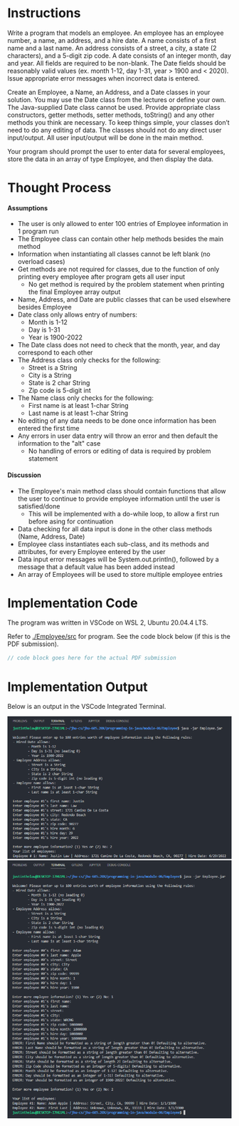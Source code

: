 # Instructions

Write a program that models an employee. An employee has an employee number, a name, an address, and a hire date. A name consists of a first name and a last name. An address consists of a street, a city, a state (2 characters), and a 5-digit zip code. A date consists of an integer month, day and year. All fields are required to be non-blank. The Date fields should be reasonably valid values (ex. month 1-12, day 1-31, year > 1900 and < 2020). Issue appropriate error messages when incorrect data is entered.

Create an Employee, a Name, an Address, and a Date classes in your solution. You may use the Date class from the lectures or define your own. The Java-supplied Date class cannot be used. Provide appropriate class constructors, getter methods, setter methods, toString() and any other methods you think are necessary. To keep things simple, your classes don’t need to do any editing of data. The classes should not do any direct user input/output. All user input/output will be done in the main method.

Your program should prompt the user to enter data for several employees, store the data in an array of type Employee, and then display the data.

# Thought Process

#### Assumptions
- The user is only allowed to enter 100 entries of Employee information in 1 program run
- The Employee class can contain other help methods besides the main method
- Information when instantiating all classes cannot be left blank (no overload cases)
- Get methods are not required for classes, due to the function of only printing every employee after program gets all user input
  - No get method is required by the problem statement when printing the final Employee array output
- Name, Address, and Date are public classes that can be used elsewhere besides Employee
- Date class only allows entry of numbers:
  - Month is 1-12
  - Day is 1-31
  - Year is 1900-2022
- The Date class does not need to check that the month, year, and day correspond to each other
- The Address class only checks for the following:
  - Street is a String
  - City is a String
  - State is 2 char String
  - Zip code is 5-digit int
- The Name class only checks for the following:
  - First name is at least 1-char String
  - Last name is at least 1-char String
- No editing of any data needs to be done once information has been entered the first time
- Any errors in user data entry will throw an error and then default the information to the "alt" case
  - No handling of errors or editing of data is required by problem statement

#### Discussion
- The Employee's main method class should contain functions that allow the user to continue to provide employee information until the user is satisfied/done
  - This will be implemented with a do-while loop, to allow a first run before asing for continuation
- Data checking for all data input is done in the other class methods (Name, Address, Date)
- Employee class instantiates each sub-class, and its methods and attributes, for every Employee entered by the user
- Data input error messages will be System.out.println(), followed by a message that a default value has been added instead
- An array of Employees will be used to store multiple employee entries

# Implementation Code

The program was written in VSCode on WSL 2, Ubuntu 20.04.4 LTS.

Refer to [./Employee/src](../module-06/Employee) for program. See the code block below (if this is the PDF submission).

```java
// code block goes here for the actual PDF submission
```

# Implementation Output

Below is an output in the VSCode Integrated Terminal.

<img src="./Employee-Completed-1.png" alt="./Employee-Completed-1.PNG">
<img src="./Employee-Completed-2.png" alt="./Employee-Completed-2.PNG">
